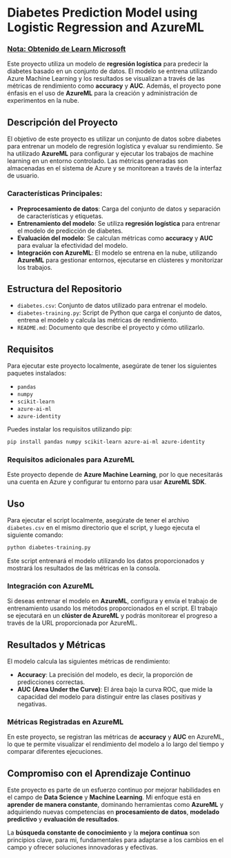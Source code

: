 # Diabetes Prediction Model using Logistic Regression and AzureML
### <u>Nota: Obtenido de **Learn Microsoft**</u>

Este proyecto utiliza un modelo de **regresión logística** para predecir la diabetes basado en un conjunto de datos. El modelo se entrena utilizando Azure Machine Learning y los resultados se visualizan a través de las métricas de rendimiento como **accuracy** y **AUC**. Además, el proyecto pone énfasis en el uso de **AzureML** para la creación y administración de experimentos en la nube.

## Descripción del Proyecto

El objetivo de este proyecto es utilizar un conjunto de datos sobre diabetes para entrenar un modelo de regresión logística y evaluar su rendimiento. Se ha utilizado **AzureML** para configurar y ejecutar los trabajos de machine learning en un entorno controlado. Las métricas generadas son almacenadas en el sistema de Azure y se monitorean a través de la interfaz de usuario.

### Características Principales:

- **Preprocesamiento de datos**: Carga del conjunto de datos y separación de características y etiquetas.
- **Entrenamiento del modelo**: Se utiliza **regresión logística** para entrenar el modelo de predicción de diabetes.
- **Evaluación del modelo**: Se calculan métricas como **accuracy** y **AUC** para evaluar la efectividad del modelo.
- **Integración con AzureML**: El modelo se entrena en la nube, utilizando **AzureML** para gestionar entornos, ejecutarse en clústeres y monitorizar los trabajos.

## Estructura del Repositorio

- `diabetes.csv`: Conjunto de datos utilizado para entrenar el modelo.
- `diabetes-training.py`: Script de Python que carga el conjunto de datos, entrena el modelo y calcula las métricas de rendimiento.
- `README.md`: Documento que describe el proyecto y cómo utilizarlo.

## Requisitos

Para ejecutar este proyecto localmente, asegúrate de tener los siguientes paquetes instalados:

- `pandas`
- `numpy`
- `scikit-learn`
- `azure-ai-ml`
- `azure-identity`

Puedes instalar los requisitos utilizando pip:

```bash
pip install pandas numpy scikit-learn azure-ai-ml azure-identity
```

### Requisitos adicionales para AzureML

Este proyecto depende de **Azure Machine Learning**, por lo que necesitarás una cuenta en Azure y configurar tu entorno para usar **AzureML SDK**.

## Uso

Para ejecutar el script localmente, asegúrate de tener el archivo `diabetes.csv` en el mismo directorio que el script, y luego ejecuta el siguiente comando:

```bash
python diabetes-training.py
```

Este script entrenará el modelo utilizando los datos proporcionados y mostrará los resultados de las métricas en la consola.

### Integración con AzureML

Si deseas entrenar el modelo en **AzureML**, configura y envía el trabajo de entrenamiento usando los métodos proporcionados en el script. El trabajo se ejecutará en un **clúster de AzureML** y podrás monitorear el progreso a través de la URL proporcionada por AzureML.

## Resultados y Métricas

El modelo calcula las siguientes métricas de rendimiento:

- **Accuracy**: La precisión del modelo, es decir, la proporción de predicciones correctas.
- **AUC (Area Under the Curve)**: El área bajo la curva ROC, que mide la capacidad del modelo para distinguir entre las clases positivas y negativas.

### Métricas Registradas en AzureML

En este proyecto, se registran las métricas de **accuracy** y **AUC** en AzureML, lo que te permite visualizar el rendimiento del modelo a lo largo del tiempo y comparar diferentes ejecuciones.

## Compromiso con el Aprendizaje Continuo

Este proyecto es parte de un esfuerzo continuo por mejorar habilidades en el campo de **Data Science** y **Machine Learning**. Mi enfoque está en **aprender de manera constante**, dominando herramientas como **AzureML** y adquiriendo nuevas competencias en **procesamiento de datos**, **modelado predictivo** y **evaluación de resultados**. 

La **búsqueda constante de conocimiento** y la **mejora continua** son principios clave, para mi, fundamentales para adaptarse a los cambios en el campo y ofrecer soluciones innovadoras y efectivas.

